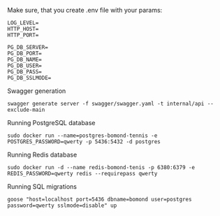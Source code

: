 Make sure, that you create .env file with your params:
```
LOG_LEVEL=
HTTP_HOST=
HTTP_PORT=

PG_DB_SERVER=
PG_DB_PORT=
PG_DB_NAME=
PG_DB_USER=
PG_DB_PASS=
PG_DB_SSLMODE=
```

Swagger generation
```
swagger generate server -f swagger/swagger.yaml -t internal/api --exclude-main
```

Running PostgreSQL database
```
sudo docker run --name=postgres-bomond-tennis -e POSTGRES_PASSWORD=qwerty -p 5436:5432 -d postgres
```

Running Redis database
```
sudo docker run -d --name redis-bomond-tenis -p 6380:6379 -e REDIS_PASSWORD=qwerty redis --requirepass qwerty
```

Running SQL migrations
```
goose "host=localhost port=5436 dbname=bomond user=postgres password=qwerty sslmode=disable" up   
```